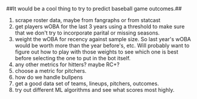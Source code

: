 ##It would be a cool thing to try to predict baseball game outcomes.##
1) scrape roster data, maybe from fangraphs or from statcast
2) get players wOBA for the last 3 years using a threshold to make sure that we don't try to incorporate parital or missing seasons.
3) weight the wOBA for recency against sample size. So last year's wOBA would be worth more than the year before's, etc. Will probably want to figure out how to play with those weights to see which one is best before selecting the one to put in the bot itself.
4) any other metrics for hitters? maybe RC+?
5) choose a metric for pitchers.
6) how do we handle bullpens
7) get a good data set of teams, lineups, pitchers, outcomes.
8) try out different ML algorithms and see what scores most highly.
